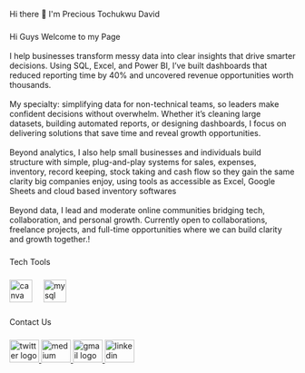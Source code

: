 <p align="left">Hi there 👋 I'm Precious Tochukwu David</p>

###

<p align="left">Hi Guys Welcome to my Page<br><br>I help businesses transform messy data into clear insights that drive smarter decisions. Using SQL, Excel, and Power BI, I’ve built dashboards that reduced reporting time by 40% and uncovered revenue opportunities worth thousands.<br><br>My specialty: simplifying data for non-technical teams, so leaders make confident decisions without overwhelm. Whether it’s cleaning large datasets, building automated reports, or designing dashboards, I focus on delivering solutions that save time and reveal growth opportunities.<br><br>Beyond analytics, I also help small businesses and individuals build structure with simple, plug-and-play systems for sales, expenses, inventory, record keeping, stock taking and cash flow so they gain the same clarity big companies enjoy, using tools as accessible as Excel, Google Sheets and cloud based inventory softwares<br><br>Beyond data, I lead and moderate online communities bridging tech, collaboration, and personal growth. Currently open to collaborations, freelance projects, and full-time opportunities where we can build clarity and growth together.!</p>

###

<p align="left">Tech Tools</p>

###

<div align="left">
  <img src="https://cdn.jsdelivr.net/gh/devicons/devicon/icons/canva/canva-original.svg" height="40" alt="canva logo"  />
  <img width="12" />
  <img src="https://cdn.jsdelivr.net/gh/devicons/devicon/icons/mysql/mysql-original.svg" height="40" alt="mysql logo"  />
</div>

###

<p align="left">Contact Us</p>

###

<div align="left">
  <a href="https://x.com/DavidPreciousT?t=W-HBNru6nya8KJojeY3UAQ&s=09" target="_blank">
    <img src="https://raw.githubusercontent.com/maurodesouza/profile-readme-generator/master/src/assets/icons/social/twitter/default.svg" width="52" height="40" alt="twitter logo"  />
  </a>
  <a href="https://medium.com/@davidprecious7005" target="_blank">
    <img src="https://raw.githubusercontent.com/maurodesouza/profile-readme-generator/master/src/assets/icons/social/medium/default.svg" width="52" height="40" alt="medium logo"  />
  </a>
  <a href="davidprecious7005@gmail.com" target="_blank">
    <img src="https://raw.githubusercontent.com/maurodesouza/profile-readme-generator/master/src/assets/icons/social/gmail/default.svg" width="52" height="40" alt="gmail logo"  />
  </a>
  <a href="www.linkedin.com/in/precious-tochukwu-david" target="_blank">
    <img src="https://raw.githubusercontent.com/maurodesouza/profile-readme-generator/master/src/assets/icons/social/linkedin/default.svg" width="52" height="40" alt="linkedin logo"  />
  </a>
</div>

###
